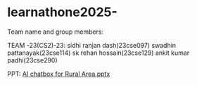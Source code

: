 # learnathone2025-
Team name and group members:

TEAM -23(CS2)-23:
sidhi ranjan dash(23cse097)
swadhin pattanayak(23cse114)
sk rehan hossain(23cse129)
ankit kumar padhi(23cse290)


PPT:
[AI chatbox for Rural Area.pptx](https://docs.google.com/presentation/d/1AUzQdmR942MgD-Ei9R7RDqhOSDvhJ85n/edit?usp=drivesdk&ouid=116368051895731583876&rtpof=true&sd=true)
